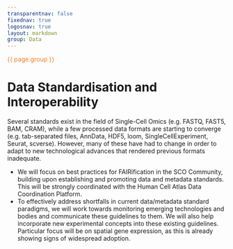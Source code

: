 ```yaml
---
transparentnav: false
fixednav: true
logosnav: true
layout: markdown
group: Data
---
```

<p style="color: #f47d21">{{ page.group }}</p>

# Data Standardisation and Interoperability

Several standards exist in the field of Single-Cell Omics (e.g. FASTQ, FAST5, BAM, CRAM), while a few processed data formats are starting to converge (e.g. tab-separated files, AnnData, HDF5, loom, SingleCellExperiment, Seurat, scverse). However, many of these have had to change in order to adapt to new technological advances that rendered previous formats inadequate.

- We will focus on best practices for FAIRification in the SCO Community, building upon establishing and promoting data and metadata standards. This will be strongly coordinated with the Human Cell Atlas Data Coordination Platform.
- To effectively address shortfalls in current data/metadata standard paradigms, we will work towards monitoring emerging technologies and bodies and communicate these guidelines to them. We will also help incorporate new experimental concepts into these existing guidelines. Particular focus will be on spatial gene expression, as this is already showing signs of widespread adoption.
